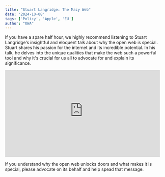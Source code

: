 ```yaml
---
title: "Stuart Langridge: The Mazy Web"
date: '2024-10-08'
tags: ['Policy', 'Apple', 'EU']
author: "OWA"
---
```


If you have a spare half hour, we highly recommend listening to Stuart Langridge's insightful and eloquent talk about why the open web is special. Stuart shares his passion for the internet and its incredible potential. In his talk, he delves into the unique qualities that make the web such a powerful tool and why it's crucial for us all to advocate for and explain its significance.

<style>.embed-container { position: relative; padding-bottom: 56.25%; height: 0; overflow: hidden; max-width: 100%; } .embed-container iframe, .embed-container object, .embed-container embed { position: absolute; top: 0; left: 0; width: 100%; height: 100%; }</style><div class='embed-container'><iframe src='https://www.youtube-nocookie.com/embed/Mn2YFU_UkEI?si=aTV2iXhIsEvfQzAP' frameborder='0' allowfullscreen title="Stuart Langridge - The mazy web she whirls:starting Open Web Advocacy"></iframe></div>

If you understand why the open web unlocks doors and what makes it is special, please advocate on its behalf and help spead that message.


